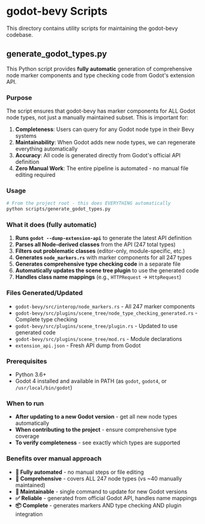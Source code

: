 # godot-bevy Scripts

This directory contains utility scripts for maintaining the godot-bevy codebase.

## generate_godot_types.py

This Python script provides **fully automatic** generation of comprehensive node marker components and type checking code from Godot's extension API.

### Purpose

The script ensures that godot-bevy has marker components for ALL Godot node types, not just a manually maintained subset. This is important for:

1. **Completeness**: Users can query for any Godot node type in their Bevy systems
2. **Maintainability**: When Godot adds new node types, we can regenerate everything automatically
3. **Accuracy**: All code is generated directly from Godot's official API definition
4. **Zero Manual Work**: The entire pipeline is automated - no manual file editing required

### Usage

```bash
# From the project root - this does EVERYTHING automatically
python scripts/generate_godot_types.py
```

### What it does (fully automatic)

1. **Runs `godot --dump-extension-api`** to generate the latest API definition
2. **Parses all Node-derived classes** from the API (247 total types)
3. **Filters out problematic classes** (editor-only, module-specific, etc.)
4. **Generates `node_markers.rs`** with marker components for all 247 types
5. **Generates comprehensive type checking code** in a separate file
6. **Automatically updates the scene tree plugin** to use the generated code
7. **Handles class name mappings** (e.g., `HTTPRequest` → `HttpRequest`)

### Files Generated/Updated

- `godot-bevy/src/interop/node_markers.rs` - All 247 marker components
- `godot-bevy/src/plugins/scene_tree/node_type_checking_generated.rs` - Complete type checking
- `godot-bevy/src/plugins/scene_tree/plugin.rs` - Updated to use generated code
- `godot-bevy/src/plugins/scene_tree/mod.rs` - Module declarations
- `extension_api.json` - Fresh API dump from Godot

### Prerequisites

- Python 3.6+
- Godot 4 installed and available in PATH (as `godot`, `godot4`, or `/usr/local/bin/godot`)

### When to run

- **After updating to a new Godot version** - get all new node types automatically
- **When contributing to the project** - ensure comprehensive type coverage
- **To verify completeness** - see exactly which types are supported

### Benefits over manual approach

- **🚀 Fully automated** - no manual steps or file editing
- **🎯 Comprehensive** - covers ALL 247 node types (vs ~40 manually maintained)
- **🔧 Maintainable** - single command to update for new Godot versions
- **✅ Reliable** - generated from official Godot API, handles name mappings
- **📦 Complete** - generates markers AND type checking AND plugin integration
